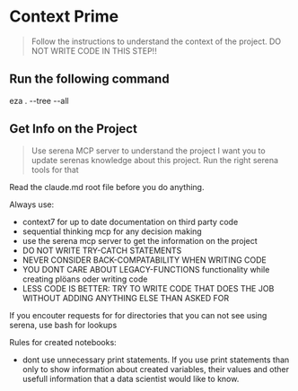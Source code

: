 # Context Prime
> Follow the instructions to understand the context of the project.
> DO NOT WRITE CODE IN THIS STEP!!

## Run the following command

eza . --tree --all

## Get Info on the Project
> Use serena MCP server to understand the project
> I want you to update serenas knowledge about this project. Run the right serena tools for that





Read the claude.md root file before you do anything.

Always use:
- context7 for up to date documentation on third party code
- sequential thinking mcp for any decision making
- use the serena mcp server to get the information on the project 
- DO NOT WRITE TRY-CATCH STATEMENTS
- NEVER CONSIDER BACK-COMPATABILITY WHEN WRITING CODE
- YOU DONT CARE ABOUT LEGACY-FUNCTIONS functionality while creating plöans oder writing code
- LESS CODE IS BETTER: TRY TO WRITE CODE THAT DOES THE JOB WITHOUT ADDING ANYTHING ELSE THAN ASKED FOR

If you encouter requests for for directories that you can not see using serena, use bash for lookups

Rules for created notebooks:
- dont use unnecessary print statements. If you use print statements than only to show information about created variables, their values and other usefull information that a data scientist would like to know.



